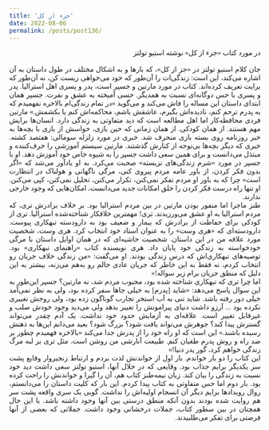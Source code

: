 ```yaml
---
title: 'جزء از کل'
date: 2022-08-06
permalink: /posts/post136/
---
```

<div align="justify" dir="rtl" style="font-family:vazir;">

در مورد کتاب «جزء از کل» نوشته استیو تولتز<br>
<br>
جان کلام استیو تولتز در «جز از کل»، که بارها و به اشکال مختلف در طول داستان به آن اشاره می‌کند، این است: زندگی‌ات را آن‌طور که خود می‌خواهی زیست کن، نه آن‌طور که برایت تعریف کرده‌اند. کتاب در مورد مارتین و جسپر است، پدر و پسری‌ اهل استرالیا. پدر و پسری با حس دوگانه‌ای نسبت به همدیگر. حسی آمیخته به عشق و نفرت. جسپر همان ابتدای داستان این مساله را فاش می‌کند و می‌گوید «در تمام زندگی‌ام بالاخره نفهمیدم که به پدرم ترحم کنم، نادیده‌اش بگیرم، عاشقش باشم، محاکمه‌اش کنم یا بکشمش.» مارتین فردی محافظه‌کار اما اهل مطالعه است که دید متفاوتی به زندگی دارد. انسان‌ها برایش مهم هستند. از همان کودکی. از همان زمانی که حین بازی، حواسش از بازی با بچه‌ها به خبر روزنامه روی بسته بازی منحرف شد. خبری در مورد زلزله سومالی: هفتصد کشته. خبری که دیگر بچه‌ها بی‌توجه از کنارش گذشتند. مارتین سیستم آموزشی را خرف‌کننده و مبتذل می‌دانست و برای همین سعی داشت جسپر را به شیوه خاص خود آموزش دهد. او با جسپر در مورد «شرم زندگی‌های نزیسته» صحبت می‌کرد. به او یادآور می‌شد که «اگر بدون فکر کردن، از باور عامه مردم پیروی کنی، مرگی ناگهانی و هولناک در انتظارت است» چرا که به باور او مردم تفکر نمی‌کنن، تکرار می‌کنن، تحلیل نمی‌کنن، کپی می‌کنن. او تنها راه درست فکر کردن را خلق امکانات جدید می‌دانست، امکان‌هایی که وجود خارجی ندارند.<br>
طنز ماجرا اما منفور بودن مارتین در بین مردم استرالیا بود. بر خلاف برادرش تری، که مردم استرالیا به او عشق می‌ورزیدند. تری! مهمترین خلافکار شناخته‌شده استرالیا. تری از کودکی برای حفاظت از برادرش که بیمار و ضعیف بود به دارودسته تبهکاری پیوست. دارودسته‌ای که «هری وست» را به عنوان استاد خود انتخاب کرد. هری وست، شخصیت مورد علاقه من در این داستان. شخصیت حاشیه‌ای که در همان اوایل داستان با مرگی خودخواسته به زندگی خود پایان داد. هری نویسنده کتاب «راهنمای تبهکاری» بود. توصیه‌های تبهکاری‌اش که درس زندگی بودند. او می‌گفت: «من زندگی خلاف جریان رو انتخاب کردم،‌ نه فقط به این خاطر که جریان عادی حالم رو به‌هم می‌زنه، بیشتر به این دلیل که منطق جریان برام زیر سواله!»<br>
اما چرا تری که تبهکاری‌ شناخته شده بود، محبوب مردم شد، نه مارتین؟ جسپر این‌طور به این سوال پاسخ می‌دهد: «شاید [پدرم] به خیلی جاها سفر کرده بود، ولی به نظر نمی‌آمد خیلی دور رفته باشد. شاید تنی به آب استخر تجارب گوناگون زده بود، ولی روحش تغییری نکرده بود ... آرزو داشت دنیای پیرامونش را تغییر بدهد ولی می‌دید وجود خودش صلب و غیرقابل تغییر است. علاقه‌ای به آزمایش حدود خود نداشت. یک آدم چقدر می‌تواند گسترش پیدا کند؟ جوهرش می‌تواند یافت شود؟ بزرگ شود؟ بعید می‌دانم این‌ها به ذهنش رسیده باشند.» این است که او راه خود را از پدرش جدا می‌کند «بالاخره فهمیدم چطور بر ضد راه و روش پدرم طغیان کنم. طبیعت آنارشی من روشن است. مثل تری بر لبه مرگ زندگی خواهم کرد، گور پدر دنیا!»<br>
این کتاب را دو بار خواندم. بار اول از خواندنش لذت بردم و ارتباط زنجیروار وقایع پشت سر یکدیگر برایم جذاب بود. وقایعی که در خلال آنها، استیو تولتز سعی داشت دید خود نسبت به زندگی را بیان کند. زبان نیمه‌طنز کتاب هم، آن را گیرا و خواندنش را راحت کرده بود. بار دوم اما حس متفاوتی به کتاب پیدا کردم. این بار که کلیت داستان را می‌دانستم، روال رویدادها برایم دیگر آن انسجام اولیه‌اش را نداشت. گویی یک سری واقعه پشت سر هم روایت شده بودند بدون آنکه منطق درستی بین آنها وجود داشته باشد. با این حال همچنان در بین سطور کتاب،‌ جملات درخشانی وجود داشت. جملاتی که بعضی از آنها فرصتی برای تفکر می‌طلبیدند.
